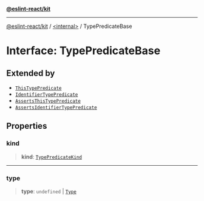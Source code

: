 [**@eslint-react/kit**](../../README.md)

***

[@eslint-react/kit](../../README.md) / [\<internal\>](../README.md) / TypePredicateBase

# Interface: TypePredicateBase

## Extended by

- [`ThisTypePredicate`](ThisTypePredicate.md)
- [`IdentifierTypePredicate`](IdentifierTypePredicate.md)
- [`AssertsThisTypePredicate`](AssertsThisTypePredicate.md)
- [`AssertsIdentifierTypePredicate`](AssertsIdentifierTypePredicate.md)

## Properties

### kind

> **kind**: [`TypePredicateKind`](../enumerations/TypePredicateKind.md)

***

### type

> **type**: `undefined` \| [`Type`](Type.md)

